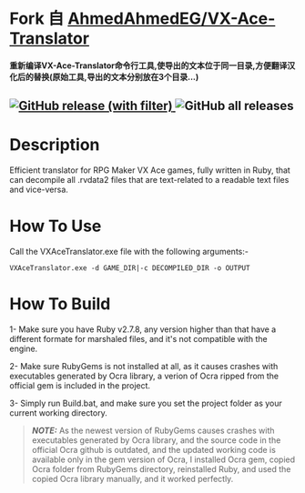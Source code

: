 # Fork 自 [AhmedAhmedEG/VX-Ace-Translator](https://github.com/AhmedAhmedEG/VX-Ace-Translator)
#### 重新编译VX-Ace-Translator命令行工具,使导出的文本位于同一目录,方便翻译汉化后的替换(原始工具,导出的文本分别放在3个目录...)
[![GitHub release (with filter)](https://img.shields.io/github/v/release/sh2288/VX-Ace-Translator?label=%E6%9C%80%E6%96%B0%E7%89%88%E6%9C%AC%E4%B8%8B%E8%BD%BD)
](https://github.com/sh2288/VNTextPatch_GUI/releases/latest)
![GitHub all releases](https://img.shields.io/github/downloads/sh2288/VX-Ace-Translator/total)
---
# Description
Efficient translator for RPG Maker VX Ace games, fully written in Ruby, that can decompile all .rvdata2 files that are text-related to a readable text files and vice-versa.

# How To Use
Call the VXAceTranslator.exe file with the following arguments:-

```VXAceTranslator.exe -d GAME_DIR|-c DECOMPILED_DIR -o OUTPUT```

# How To Build
1- Make sure you have Ruby v2.7.8, any version higher than that have a different formate for marshaled files, and it's not compatible with the engine.

2- Make sure RubyGems is not installed at all, as it causes crashes with executables generated by Ocra library, a verion of Ocra ripped from the official gem is included in the project.

3- Simply run Build.bat, and make sure you set the project folder as your current working directory.

> **_NOTE:_** As the newest version of RubyGems causes crashes with executables generated by Ocra library, and the source code in the official Ocra github is outdated, and the updated working code is available only in the gem version of Ocra, I installed Ocra gem, copied Ocra folder from RubyGems directory, reinstalled Ruby, and used the copied Ocra library manually, and it worked perfectly.
